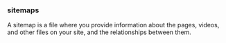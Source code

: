 ### sitemaps
A sitemap is a file where you provide information about the pages, videos, and other files on your site, and the relationships between them.
